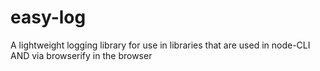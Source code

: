 # easy-log
A lightweight logging library for use in libraries that are used in node-CLI AND via browserify in the browser
